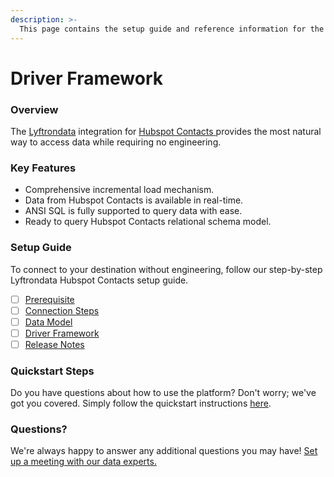 ```yaml
---
description: >-
  This page contains the setup guide and reference information for the Hubspot Contacts source connector.
---
```


# Driver Framework

### Overview

The [Lyftrondata](https://www.lyftrondata.com/) integration for [Hubspot Contacts](https://www.lyftrondata.com/integration/hubspot-contacts/)[ ](https://www.lyftrondata.com/integration/hubspot-contacts/)provides the most natural way to access data while requiring no engineering.

### Key Features

* Comprehensive incremental load mechanism.
* Data from Hubspot Contacts is available in real-time.&#x20;
* ANSI SQL is fully supported to query data with ease.
* Ready to query Hubspot Contacts relational schema model.

### Setup Guide

To connect to your destination without engineering, follow our step-by-step Lyftrondata Hubspot Contacts setup guide.

* [ ] [Prerequisite](../../marketing-analytics/hubspot-contacts/prerequisite.md)
* [ ] [Connection Steps](../../marketing-analytics/hubspot-contacts/connection-steps.md)
* [ ] [Data Model](../../marketing-analytics/hubspot-contacts/data-model/)
* [ ] [Driver Framework](../../marketing-analytics/hubspot-contacts/driver-framework/)
* [ ] [Release Notes](../../marketing-analytics/hubspot-contacts/release-notes.md)

### Quickstart Steps

Do you have questions about how to use the platform? Don't worry; we've got you covered. Simply follow the quickstart instructions [here](../../../quickstart-steps.md).

### Questions? <a href="#questions" id="questions"></a>

We're always happy to answer any additional questions you may have! [Set up a meeting with our data experts.](https://www.lyftrondata.com/book-a-meeting/)


